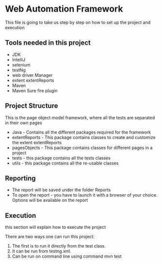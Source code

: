 # Web Automation Framework
This file is going to take us step by step on how to set up the project and execution

## Tools needed in this project
* JDK
* IntelliJ
* selenium
* testNg
* web driver Manager
* extent extentReports
* Maven
* Maven Sure fire plugin

## Project Structure
This is the page object model framework, where all the tests are separated in their own pages
* Java - Contains all the different packages required for the framework
* extentReports - This package contains classes to create and customize the extent extentReports
* pagesObjects - This package contains classes for different  pages in a project
* tests - this package contains all the tests classes
* utils - this package contains all the re-usable classes

## Reporting
* The report will be saved under the folder Reports
* To open the report - you have to launch it with a browser of your choice. Options will be available on the report

## Execution
this section will explain how to execute the project

There are two ways one can run this project:

1. The first is to run it directly from the test class.
2. It can be run from testng.xml.
3. Can be run on command line using command mvn test

